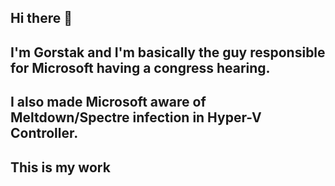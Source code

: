 ## Hi there 👋

## I'm Gorstak and I'm basically the guy responsible for Microsoft having a congress hearing. 

## I also made Microsoft aware of Meltdown/Spectre infection in Hyper-V Controller. 

## This is my work
